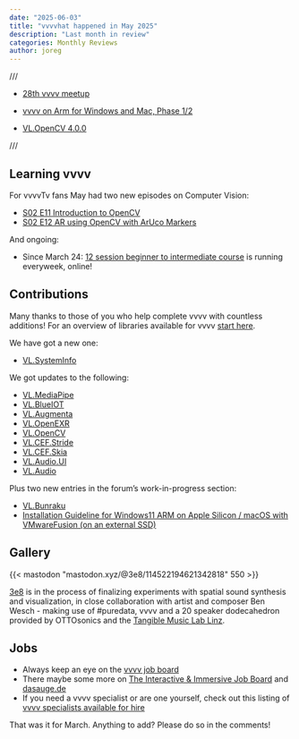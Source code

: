 ```yaml
---
date: "2025-06-03"
title: "vvvvhat happened in May 2025"
description: "Last month in review"
categories: Monthly Reviews
author: joreg
---
```


///

- [28th vvvv meetup](https://www.youtube.com/watch?v=rXaUijAvuWw&ab_channel=TheNODEInstitute)

- [vvvv on Arm for Windows and Mac, Phase 1/2](https://vvvv.org/blog/2025/introducing-vvvv-on-arm-for-windows-and-mac-phase-1/2/)

- [VL.OpenCV 4.0.0](https://vvvv.org/blog/2025/vl.opencv-4.0.0-is-out-now/)

///


## Learning vvvv

For vvvvTv fans May had two new episodes on Computer Vision:
- [S02 E11 Introduction to OpenCV](https://www.youtube.com/watch?v=fjw2m8w6RNU&ab_channel=vvvvTv)
- [S02 E12 AR using OpenCV with ArUco Markers](https://www.youtube.com/watch?v=j7DWMET-qM8&ab_channel=vvvvTv)

And ongoing:
- Since March 24: [12 session beginner to intermediate course](https://thenodeinstitute.org/vvvv-beginner-class-summer-2025/) is running everyweek, online!

## Contributions

Many thanks to those of you who help complete vvvv with countless additions! For an overview of libraries available for vvvv [start here](https://thegraybook.vvvv.org/reference/libraries/overview.html).

We have got a new one:
- [VL.SystemInfo](https://www.nuget.org/packages/VL.SystemInfo)

We got updates to the following:
- [VL.MediaPipe](https://www.nuget.org/packages/VL.MediaPipe)
- [VL.BlueIOT](https://www.nuget.org/packages/VL.BlueIOT)
- [VL.Augmenta](https://www.nuget.org/packages/VL.Augmenta)
- [VL.OpenEXR](https://www.nuget.org/packages/VL.OpenEXR)
- [VL.OpenCV](https://www.nuget.org/packages/VL.OpenCV)
- [VL.CEF.Stride](https://www.nuget.org/packages/VL.CEF.Stride)
- [VL.CEF.Skia](https://www.nuget.org/packages/VL.CEF.Skia)
- [VL.Audio.UI](https://www.nuget.org/packages/VL.Audio.UI)
- [VL.Audio](https://www.nuget.org/packages/VL.Audio)

Plus two new entries in the forum’s work-in-progress section:

- [VL.Bunraku](https://forum.vvvv.org/t/introducing-vl-bunraku/24323)
- [Installation Guideline for Windows11 ARM on Apple Silicon / macOS with VMwareFusion (on an external SSD)](https://forum.vvvv.org/t/installation-guideline-for-windows11-arm-on-apple-silicon-macos-with-vmwarefusion-on-an-external-ssd/24328)

## Gallery

{{< mastodon "mastodon.xyz/@3e8/114522194621342818" 550 >}}

[3e8](https://3e8.studio/en/) is in the process of finalizing experiments with spatial sound synthesis and visualization, in close collaboration with artist and composer Ben Wesch - making use of #puredata, vvvv and a 20 speaker dodecahedron provided by OTTOsonics and the [Tangible Music Lab Linz](https://tamlab.kunstuni-linz.at/).

## Jobs
- Always keep an eye on the [vvvv job board](https://discourse.vvvv.org/c/jobs)
- There maybe some more on [The Interactive & Immersive Job Board](https://jobs.interactiveimmersive.io/jobs/) and [dasauge.de](https://dasauge.de/sta/Vvvv/)
- If you need a vvvv specialist or are one yourself, check out this listing of [vvvv specialists available for hire](https://legacy.vvvv.org/documentation/vvvv-specialists-available-for-hire)

That was it for March. Anything to add? Please do so in the comments!

